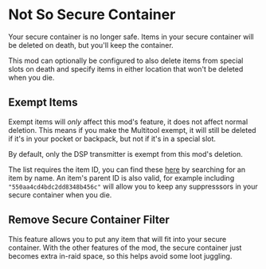 # Not So Secure Container

Your secure container is no longer safe. Items in your secure container will be deleted on death, but you'll keep the container.

This mod can optionally be configured to also delete items from special slots on death and specify items in either location that won't be deleted when you die.

## Exempt Items

Exempt items will *only* affect this mod's feature, it does not affect normal deletion. This means if you make the Multitool exempt, it will still be deleted if it's in your pocket or backpack, but not if it's in a special slot.

By default, only the DSP transmitter is exempt from this mod's deletion.

The list requires the item ID, you can find these [here](https://db.sp-tarkov.com/search) by searching for an item by name. An item's parent ID is also valid, for example including `"550aa4cd4bdc2dd8348b456c"` will allow you to keep any suppresssors in your secure container when you die.

## Remove Secure Container Filter

This feature allows you to put any item that will fit into your secure container. With the other features of the mod, the secure container just becomes extra in-raid space, so this helps avoid some loot juggling.
